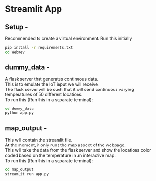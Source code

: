 # Streamlit App
## Setup -
Recommended to create a virtual environment. 
Run this initially
```bash
pip install -r requirements.txt
cd WebDev
```
## dummy_data - 
A flask server that generates continuous data. \
This is to emulate the IoT input we will receive. \
The flask server will be such that it will send continuous varying temperatures of 50 different locations. \
To run this (Run this in a separate terminal):
```bash
cd dummy_data
python app.py
```

## map_output - 
This will contain the streamlit file. \
At the moment, it only runs the map aspect of the webpage. \
This will take the data from the flask server and show the locations color coded based on the temperature in an interactive map. \
To run this (Run this in a separate terminal):
```bash
cd map_output
streamlit run app.py
```
